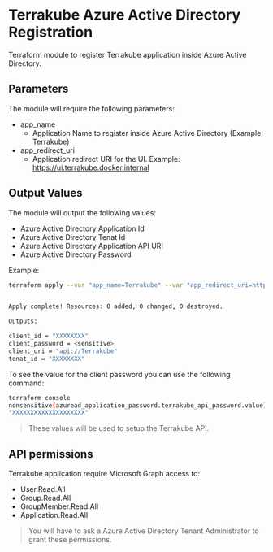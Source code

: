 # Terrakube Azure Active Directory Registration
Terraform module to register Terrakube application inside Azure Active Directory.

## Parameters
The module will require the following parameters:
- app_name
  - Application Name to register inside Azure Active Directory (Example: Terrakube)
- app_redirect_uri
  - Application redirect URI for the UI. Example: https://ui.terrakube.docker.internal

## Output Values

The module will output the following values:

- Azure Active Directory Application Id
- Azure Active Directory Tenat Id
- Azure Active Directory Application API URI
- Azure Active Directory Password

Example:

```bash
terraform apply --var "app_name=Terrakube" --var "app_redirect_uri=https://ui.terrakube.docker.internal/"


Apply complete! Resources: 0 added, 0 changed, 0 destroyed.

Outputs:

client_id = "XXXXXXXX"
client_password = <sensitive>
client_uri = "api://Terrakube"
tenat_id = "XXXXXXXX"
```

To see the value for the client password you can use the following command:

```bash
terraform console
nonsensitive(azuread_application_password.terrakube_api_password.value)
"XXXXXXXXXXXXXXXXXXXX"
```

> These values will be used to setup the Terrakube API. 

## API permissions
Terrakube application require Microsoft Graph access to:
- User.Read.All 
- Group.Read.All 
- GroupMember.Read.All
- Application.Read.All 

> You will have to ask a Azure Active Directory Tenant Administrator to grant these permissions.